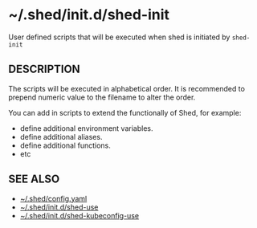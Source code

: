 # ~/.shed/init.d/shed-init

User defined scripts that will be executed when shed is initiated by `shed-init`

## DESCRIPTION

The scripts will be executed in alphabetical order. It is recommended to prepend numeric value to the filename to alter the order.

You can add in scripts to extend the functionally of Shed, for example:

- define additional environment variables.
- define additional aliases.
- define additional functions.
- etc

## SEE ALSO

- [~/.shed/config.yaml](file-shed-config.yaml.md)
- [~/.shed/init.d/shed-use](directory-init.d-shed-use.md)
- [~/.shed/init.d/shed-kubeconfig-use](directory-init.d-shed-kubeconfig-use.md)
